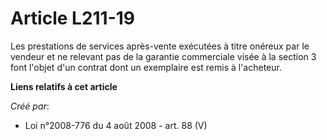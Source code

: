 # Article L211-19

Les prestations de services après-vente exécutées à titre onéreux par le vendeur et ne relevant pas de la garantie
commerciale visée à la section 3 font l'objet d'un contrat dont un exemplaire est remis à l'acheteur.

**Liens relatifs à cet article**

_Créé par_:

  - Loi n°2008-776 du 4 août 2008 - art. 88 (V)

